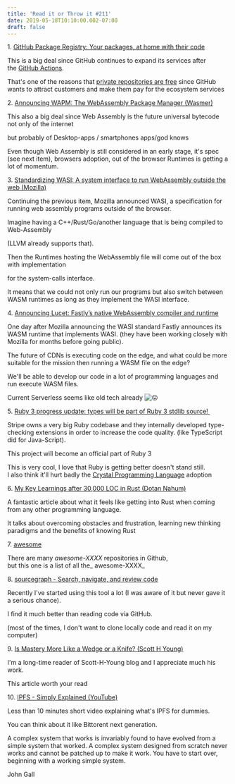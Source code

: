 ```yaml
---
title: 'Read it or Throw it #211'
date: 2019-05-18T10:10:00.002-07:00
draft: false
---
```


1. [GitHub Package Registry: Your packages, at home with their code](https://github.com/features/package-registry)

This is a big deal since GitHub continues to expand its services after the [GitHub Actions](https://developer.github.com/actions/).

  

That's one of the reasons that [private repositories are free](https://techcrunch.com/2019/01/07/github-free-users-now-get-unlimited-private-repositories/) since GitHub wants to attract customers and make them pay for the ecosystem services

  

  

2. [Announcing WAPM: The WebAssembly Package Manager (Wasmer)](https://medium.com/wasmer/announcing-wapm-the-webassembly-package-manager-18d52fae0eea)

This also a big deal since Web Assembly is the future universal bytecode not only of the internet

but probably of Desktop-apps / smartphones apps/god knows

  

Even though Web Assembly is still considered in an early stage, it's spec (see next item), browsers adoption, out of the browser Runtimes is getting a lot of momentum. 

  

  

3. [Standardizing WASI: A system interface to run WebAssembly outside the web (Mozilla)](https://hacks.mozilla.org/2019/03/standardizing-wasi-a-webassembly-system-interface/)

Continuing the previous item, Mozilla announced WASI, a specification for running web assembly programs outside of the browser.

  

Imagine having a C++/Rust/Go/another language that is being compiled to Web-Assembly

(LLVM already supports that).

  

Then the Runtimes hosting the WebAssembly file will come out of the box with implementation

for the system-calls interface. 

  

It means that we could not only run our programs but also switch between WASM runtimes as long as they implement the WASI interface.

  

  

4. [Announcing Lucet: Fastly’s native WebAssembly compiler and runtime](https://www.fastly.com/blog/announcing-lucet-fastly-native-webassembly-compiler-runtime)

One day after Mozilla announcing the WASI standard Fastly announces its WASM runtime that implements WASI. (they have been working closely with Mozilla for months before going public). 

  

The future of CDNs is executing code on the edge, and what could be more suitable for the mission then running a WASM file on the edge? 

  

We'll be able to develop our code in a lot of programming languages and run execute WASM files.

  

Current Serverless seems like old tech already ![😛](https://mail.google.com/mail/e/1f61b)

  

  

5. [Ruby 3 progress update: types will be part of Ruby 3 stdlib source! ](https://twitter.com/darkdimius/status/1119115657776209920)

Stripe owns a very big Ruby codebase and they internally developed type-checking extensions in order to increase the code quality. (like TypeScript did for Java-Script). 

  

This project will become an official part of Ruby 3 

  

This is very cool, I love that Ruby is getting better doesn't stand still.  
I also think it'll hurt badly the [Crystal Programming Language](https://crystal-lang.org/) adoption

  

  

6. [My Key Learnings after 30,000 LOC in Rust (Dotan Nahum)](https://medium.com/@jondot/my-key-learnings-after-30-000-loc-in-rust-a553e6403c19)

A fantastic article about what it feels like getting into Rust when coming from any other programming language.

It talks about overcoming obstacles and frustration, learning new thinking paradigms and the benefits of knowing Rust

  

  

7. [awesome](https://github.com/sindresorhus/awesome) 

There are many _awesome-XXXX_ repositories in Github,  
but this one is a list of all the_ awesome-XXXX_

  

  

8. [sourcegraph - Search, navigate, and review code](https://sourcegraph.com/)

Recently I've started using this tool a lot (I was aware of it but never gave it a serious chance).

  

I find it much better than reading code via GitHub. 

(most of the times, I don't want to clone locally code and read it on my computer)

  

  

9. [Is Mastery More Like a Wedge or a Knife? (Scott H Young)](https://www.scotthyoung.com/blog/2019/05/08/wedge-and-knife/)

I'm a long-time reader of Scott-H-Young blog and I appreciate much his work. 

This article worth your read

  

  

10. [IPFS - Simply Explained (YouTube)](https://www.youtube.com/watch?v=5Uj6uR3fp-U)

Less than 10 minutes short video explaining what's IPFS for dummies.

You can think about it like Bittorent next generation.

  

  

  

A complex system that works is invariably found to have evolved from a simple system that worked. A complex system designed from scratch never works and cannot be patched up to make it work. You have to start over, beginning with a working simple system. 

John Gall